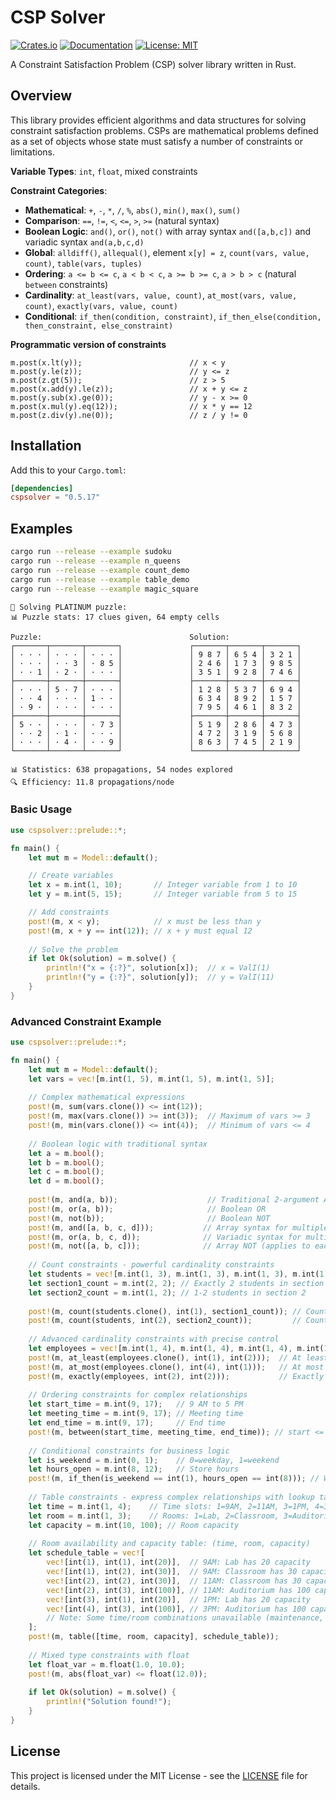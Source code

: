# CSP Solver

[![Crates.io](https://img.shields.io/crates/v/cspsolver.svg?color=blue)](https://crates.io/crates/cspsolver)
[![Documentation](https://docs.rs/cspsolver/badge.svg)](https://docs.rs/cspsolver)
[![License: MIT](https://img.shields.io/badge/License-MIT-blue.svg)](https://opensource.org/licenses/MIT)

A Constraint Satisfaction Problem (CSP) solver library written in Rust.

## Overview

This library provides efficient algorithms and data structures for solving constraint satisfaction problems. CSPs are mathematical problems defined as a set of objects whose state must satisfy a number of constraints or limitations.

**Variable Types**: `int`, `float`, mixed constraints

**Constraint Categories**:
- **Mathematical**: `+`, `-`, `*`, `/`, `%`, `abs()`, `min()`, `max()`, `sum()`
- **Comparison**: `==`, `!=`, `<`, `<=`, `>`, `>=` (natural syntax)
- **Boolean Logic**: `and()`, `or()`, `not()` with array syntax `and([a,b,c])` and variadic syntax `and(a,b,c,d)`
- **Global**: `alldiff()`, `allequal()`, element `x[y] = z`, `count(vars, value, count)`, `table(vars, tuples)`
- **Ordering**: `a <= b <= c`, `a < b < c`, `a >= b >= c`, `a > b > c` (natural `between` constraints) 
- **Cardinality**: `at_least(vars, value, count)`, `at_most(vars, value, count)`, `exactly(vars, value, count)`
- **Conditional**: `if_then(condition, constraint)`, `if_then_else(condition, then_constraint, else_constraint)`

**Programmatic version of constraints**
```
m.post(x.lt(y));                        // x < y
m.post(y.le(z));                        // y <= z
m.post(z.gt(5));                        // z > 5
m.post(x.add(y).le(z));                 // x + y <= z
m.post(y.sub(x).ge(0));                 // y - x >= 0
m.post(x.mul(y).eq(12));                // x * y == 12
m.post(z.div(y).ne(0));                 // z / y != 0
```

## Installation

Add this to your `Cargo.toml`:

```toml
[dependencies]
cspsolver = "0.5.17"
```


## Examples


```bash
cargo run --release --example sudoku
cargo run --release --example n_queens
cargo run --release --example count_demo 
cargo run --release --example table_demo
cargo run --release --example magic_square
```




```
🧩 Solving PLATINUM puzzle:
📊 Puzzle stats: 17 clues given, 64 empty cells

Puzzle:                                 Solution:
┌───────┬───────┬───────┐               ┌───────┬───────┬───────┐
│ · · · │ · · · │ · · · │               │ 9 8 7 │ 6 5 4 │ 3 2 1 │
│ · · · │ · · 3 │ · 8 5 │               │ 2 4 6 │ 1 7 3 │ 9 8 5 │
│ · · 1 │ · 2 · │ · · · │               │ 3 5 1 │ 9 2 8 │ 7 4 6 │
├───────┼───────┼───────┤               ├───────┼───────┼───────┤
│ · · · │ 5 · 7 │ · · · │               │ 1 2 8 │ 5 3 7 │ 6 9 4 │
│ · · 4 │ · · · │ 1 · · │               │ 6 3 4 │ 8 9 2 │ 1 5 7 │
│ · 9 · │ · · · │ · · · │               │ 7 9 5 │ 4 6 1 │ 8 3 2 │
├───────┼───────┼───────┤               ├───────┼───────┼───────┤
│ 5 · · │ · · · │ · 7 3 │               │ 5 1 9 │ 2 8 6 │ 4 7 3 │
│ · · 2 │ · 1 · │ · · · │               │ 4 7 2 │ 3 1 9 │ 5 6 8 │
│ · · · │ · 4 · │ · · 9 │               │ 8 6 3 │ 7 4 5 │ 2 1 9 │
└───────┴───────┴───────┘               └───────┴───────┴───────┘

📊 Statistics: 638 propagations, 54 nodes explored
🔍 Efficiency: 11.8 propagations/node

```



### Basic Usage

```rust
use cspsolver::prelude::*;

fn main() {
    let mut m = Model::default();

    // Create variables
    let x = m.int(1, 10);       // Integer variable from 1 to 10
    let y = m.int(5, 15);       // Integer variable from 5 to 15

    // Add constraints
    post!(m, x < y);            // x must be less than y
    post!(m, x + y == int(12)); // x + y must equal 12
    
    // Solve the problem
    if let Ok(solution) = m.solve() {
        println!("x = {:?}", solution[x]);  // x = ValI(1)  
        println!("y = {:?}", solution[y]);  // y = ValI(11)
    }
}
```

### Advanced Constraint Example

```rust
use cspsolver::prelude::*;

fn main() {
    let mut m = Model::default();
    let vars = vec![m.int(1, 5), m.int(1, 5), m.int(1, 5)];
    
    // Complex mathematical expressions
    post!(m, sum(vars.clone()) <= int(12));
    post!(m, max(vars.clone()) >= int(3));  // Maximum of vars >= 3
    post!(m, min(vars.clone()) <= int(4));  // Minimum of vars <= 4
    
    // Boolean logic with traditional syntax  
    let a = m.bool();
    let b = m.bool();
    let c = m.bool();
    let d = m.bool();
    
    post!(m, and(a, b));                    // Traditional 2-argument AND
    post!(m, or(a, b));                     // Boolean OR  
    post!(m, not(b));                       // Boolean NOT
    post!(m, and([a, b, c, d]));           // Array syntax for multiple variables
    post!(m, or(a, b, c, d));              // Variadic syntax for multiple variables
    post!(m, not([a, b, c]));              // Array NOT (applies to each variable)
    
    // Count constraints - powerful cardinality constraints
    let students = vec![m.int(1, 3), m.int(1, 3), m.int(1, 3), m.int(1, 3)]; // 4 students, 3 sections
    let section1_count = m.int(2, 2); // Exactly 2 students in section 1
    let section2_count = m.int(1, 2); // 1-2 students in section 2
    
    post!(m, count(students.clone(), int(1), section1_count)); // Count students in section 1
    post!(m, count(students, int(2), section2_count));         // Count students in section 2
    
    // Advanced cardinality constraints with precise control
    let employees = vec![m.int(1, 4), m.int(1, 4), m.int(1, 4), m.int(1, 4), m.int(1, 4)]; // 5 employees, 4 departments
    post!(m, at_least(employees.clone(), int(1), int(2)));  // At least 2 in department 1 
    post!(m, at_most(employees.clone(), int(4), int(1)));   // At most 1 in department 4
    post!(m, exactly(employees, int(2), int(2)));           // Exactly 2 in department 2
    
    // Ordering constraints for complex relationships
    let start_time = m.int(9, 17);   // 9 AM to 5 PM
    let meeting_time = m.int(9, 17); // Meeting time
    let end_time = m.int(9, 17);     // End time
    post!(m, between(start_time, meeting_time, end_time)); // start <= meeting <= end
    
    // Conditional constraints for business logic
    let is_weekend = m.int(0, 1);    // 0=weekday, 1=weekend
    let hours_open = m.int(8, 12);   // Store hours
    post!(m, if_then(is_weekend == int(1), hours_open == int(8))); // Weekend stores open 8 hours
    
    // Table constraints - express complex relationships with lookup tables
    let time = m.int(1, 4);    // Time slots: 1=9AM, 2=11AM, 3=1PM, 4=3PM
    let room = m.int(1, 3);    // Rooms: 1=Lab, 2=Classroom, 3=Auditorium
    let capacity = m.int(10, 100); // Room capacity
    
    // Room availability and capacity table: (time, room, capacity)
    let schedule_table = vec![
        vec![int(1), int(1), int(20)],  // 9AM: Lab has 20 capacity
        vec![int(1), int(2), int(30)],  // 9AM: Classroom has 30 capacity
        vec![int(2), int(2), int(30)],  // 11AM: Classroom has 30 capacity  
        vec![int(2), int(3), int(100)], // 11AM: Auditorium has 100 capacity
        vec![int(3), int(1), int(20)],  // 1PM: Lab has 20 capacity
        vec![int(4), int(3), int(100)], // 3PM: Auditorium has 100 capacity
        // Note: Some time/room combinations unavailable (maintenance, etc.)
    ];
    post!(m, table([time, room, capacity], schedule_table));
    
    // Mixed type constraints with float
    let float_var = m.float(1.0, 10.0);
    post!(m, abs(float_var) <= float(12.0));
    
    if let Ok(solution) = m.solve() {
        println!("Solution found!");
    }
}
```



## License

This project is licensed under the MIT License - see the [LICENSE](LICENSE) file for details.

